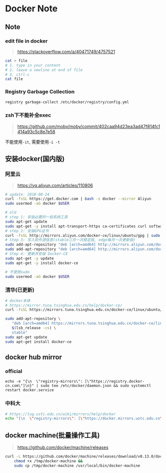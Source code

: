 Docker Note
===========

Note
----

### edit file in docker

> <https://stackoverflow.com/a/40471749/4757521>

``` sh
cat > file
# 1. type in your content
# 2. leave a newline at end of file
# 3. ctrl-c
cat file
```

### Registry Garbage Collection

    registry garbage-collect /etc/docker/registry/config.yml

### zsh下不能补全exec

> <https://github.com/moby/moby/commit/402caa94d23ea3ad47f814fc1414a93c5c8e7e58>

不能使用`-it`, 需要使用`-i -t`

安装docker(国内版)
----------------

### 阿里云

> <https://yq.aliyun.com/articles/110806>

``` bash
# update: 2018-08-24
curl -fsSL https://get.docker.com | bash -s docker --mirror Aliyun
sudo usermod -aG docker $USER

# old
# step 1: 安装必要的一些系统工具
sudo apt-get update
sudo apt-get -y install apt-transport-https ca-certificates curl software-properties-common
# step 2: 安装GPG证书
curl -fsSL http://mirrors.aliyun.com/docker-ce/linux/ubuntu/gpg | sudo apt-key add -
# Step 3: 写入软件源信息(stable三月一次稳定版, edge每月一次更新版)
sudo add-apt-repository "deb [arch=amd64] http://mirrors.aliyun.com/docker-ce/linux/ubuntu $(lsb_release -cs) stable"
sudo add-apt-repository "deb [arch=amd64] http://mirrors.aliyun.com/docker-ce/linux/ubuntu $(lsb_release -cs) stable edge"
# Step 4: 更新并安装 Docker-CE
sudo apt-get -y update
sudo apt-get -y install docker-ce

# 不使用sudo
sudo usermod -aG docker $USER
```

### 清华(已更新)

``` sh
# docker本体
# https://mirror.tuna.tsinghua.edu.cn/help/docker-ce/
curl -fsSL https://mirrors.tuna.tsinghua.edu.cn/docker-ce/linux/ubuntu/gpg | sudo apt-key add -

sudo add-apt-repository \
   "deb [arch=amd64] https://mirrors.tuna.tsinghua.edu.cn/docker-ce/linux/ubuntu \
   $(lsb_release -cs) \
   stable"
sudo apt-get update
sudo apt-get install docker-ce
```

docker hub mirror
-----------------

### official

``` shell
echo -e "{\n  \"registry-mirrors\": [\"https://registry.docker-cn.com\"]\n}" | sudo tee /etc/docker/daemon.json && sudo systemctl restart docker.service
```

### 中科大

``` sh
# https://lug.ustc.edu.cn/wiki/mirrors/help/docker
echo "{\n  \"registry-mirrors\": [\"https://docker.mirrors.ustc.edu.cn\"]\n}" | sudo tee /etc/docker/daemon.json && sudo systemctl restart docker.service
```

docker machine(批量操作工具)
--------------

> <https://github.com/docker/machine/releases>

``` sh
curl -L https://github.com/docker/machine/releases/download/v0.13.0/docker-machine-`uname -s`-`uname -m` >/tmp/docker-machine &&
    chmod +x /tmp/docker-machine &&
    sudo cp /tmp/docker-machine /usr/local/bin/docker-machine
```
